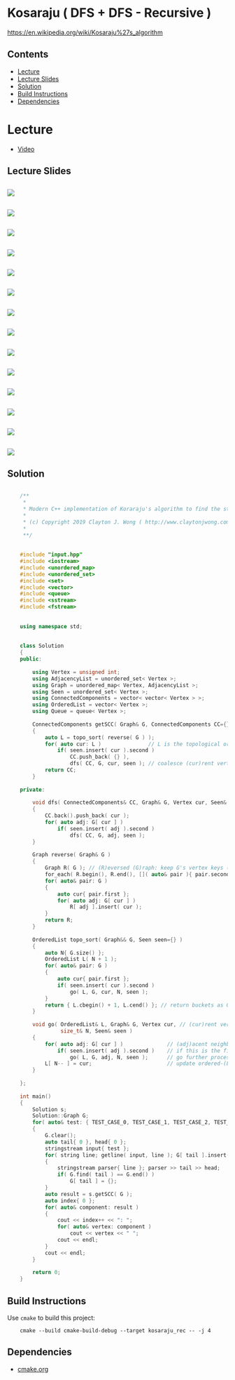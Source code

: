 # Kosaraju ( DFS + DFS - Recursive )
https://en.wikipedia.org/wiki/Kosaraju%27s_algorithm

## Contents
* [Lecture](#lecture)
* [Lecture Slides](#lecture-slides)
* [Solution](#solution)
* [Build Instructions](#build-instructions)
* [Dependencies](#dependencies)

# Lecture
* [Video](https://www.coursera.org/lecture/algorithms-graphs-data-structures/computing-strong-components-the-algorithm-rng2S)

## Lecture Slides
![](https://github.com/claytonjwong/Algorithms-Stanford/blob/master/course2/kosaraju_itr/documentation/scc_01.png)
---
![](https://github.com/claytonjwong/Algorithms-Stanford/blob/master/course2/kosaraju_itr/documentation/scc_02.png)
---
![](https://github.com/claytonjwong/Algorithms-Stanford/blob/master/course2/kosaraju_itr/documentation/scc_03.png)
---
![](https://github.com/claytonjwong/Algorithms-Stanford/blob/master/course2/kosaraju_itr/documentation/scc_04.png)
---
![](https://github.com/claytonjwong/Algorithms-Stanford/blob/master/course2/kosaraju_itr/documentation/scc_05.png)
---
![](https://github.com/claytonjwong/Algorithms-Stanford/blob/master/course2/kosaraju_itr/documentation/scc_06.png)
---
![](https://github.com/claytonjwong/Algorithms-Stanford/blob/master/course2/kosaraju_itr/documentation/scc_07.png)
---
![](https://github.com/claytonjwong/Algorithms-Stanford/blob/master/course2/kosaraju_itr/documentation/scc_08.png)
---
![](https://github.com/claytonjwong/Algorithms-Stanford/blob/master/course2/kosaraju_itr/documentation/scc_09.png)
---
![](https://github.com/claytonjwong/Algorithms-Stanford/blob/master/course2/kosaraju_itr/documentation/scc_10.png)
---
![](https://github.com/claytonjwong/Algorithms-Stanford/blob/master/course2/kosaraju_itr/documentation/scc_11.png)
---
![](https://github.com/claytonjwong/Algorithms-Stanford/blob/master/course2/kosaraju_itr/documentation/scc_12.png)
---
![](https://github.com/claytonjwong/Algorithms-Stanford/blob/master/course2/kosaraju_itr/documentation/scc_13.png)
---
![](https://github.com/claytonjwong/Algorithms-Stanford/blob/master/course2/kosaraju_itr/documentation/scc_14.png)
---

## Solution
```cpp

    /**
     *
     * Modern C++ implementation of Koraraju's algorithm to find the strongly connected components of a directed graph
     *
     * (c) Copyright 2019 Clayton J. Wong ( http://www.claytonjwong.com )
     *
     **/
    
    
    #include "input.hpp"
    #include <iostream>
    #include <unordered_map>
    #include <unordered_set>
    #include <set>
    #include <vector>
    #include <queue>
    #include <sstream>
    #include <fstream>
    
    
    using namespace std;
    
    
    class Solution
    {
    public:
    
        using Vertex = unsigned int;
        using AdjacencyList = unordered_set< Vertex >;
        using Graph = unordered_map< Vertex, AdjacencyList >;
        using Seen = unordered_set< Vertex >;
        using ConnectedComponents = vector< vector< Vertex > >;
        using OrderedList = vector< Vertex >;
        using Queue = queue< Vertex >;
    
        ConnectedComponents getSCC( Graph& G, ConnectedComponents CC={}, Seen seen={} )
        {
            auto L = topo_sort( reverse( G ) );
            for( auto cur: L )               // L is the topological order of (R)eversed (G)raph
                if( seen.insert( cur ).second )
                    CC.push_back( {} ),
                    dfs( CC, G, cur, seen ); // coalesce (cur)rent vertex as new (C)onnected (C)omponent of original (G)raph
            return CC;
        }
    
    private:
    
        void dfs( ConnectedComponents& CC, Graph& G, Vertex cur, Seen& seen )
        {
            CC.back().push_back( cur );
            for( auto adj: G[ cur ] )
                if( seen.insert( adj ).second )
                    dfs( CC, G, adj, seen );
        }
    
        Graph reverse( Graph& G )
        {
            Graph R( G ); // (R)eversed (G)raph: keep G's vertex keys ( pair.first ), but clear G's adjacency lists ( pair.second )
            for_each( R.begin(), R.end(), []( auto& pair ){ pair.second={}; });
            for( auto& pair: G )
            {
                auto cur{ pair.first };
                for( auto adj: G[ cur ] )
                    R[ adj ].insert( cur );
            }
            return R;
        }
    
        OrderedList topo_sort( Graph&& G, Seen seen={} )
        {
            auto N{ G.size() };
            OrderedList L( N + 1 );
            for( auto& pair: G )
            {
                auto cur{ pair.first };
                if( seen.insert( cur ).second )
                    go( L, G, cur, N, seen );
            }
            return { L.cbegin() + 1, L.cend() }; // return buckets as 0-based index of [ 1 : N+1 )
        }
    
        void go( OrderedList& L, Graph& G, Vertex cur, // (cur)rent vertex at the top of the callstack
                 size_t& N, Seen& seen )
        {
            for( auto adj: G[ cur ] )              // (adj)acent neighbor vertices of the (G)raph's (cur)rent vertex
                if( seen.insert( adj ).second )    // if this is the first time the (adj)acent neighbor vertex has been seen
                    go( L, G, adj, N, seen );      // go further process (adj)acent neighbor vertex
            L[ N-- ] = cur;                        // update ordered-(L)ist entries in reverse order as the callstack returns from [ N : 1 ]
        }
    
    };
    
    int main()
    {
        Solution s;
        Solution::Graph G;
        for( auto& test: { TEST_CASE_0, TEST_CASE_1, TEST_CASE_2, TEST_CASE_3, TEST_CASE_4, TEST_CASE_5, TEST_CASE_6, TEST_CASE_7 } )
        {
            G.clear();
            auto tail{ 0 }, head{ 0 };
            stringstream input{ test };
            for( string line; getline( input, line ); G[ tail ].insert( head ) )
            {
                stringstream parser{ line }; parser >> tail >> head;
                if( G.find( tail ) == G.end() )
                    G[ tail ] = {};
            }
            auto result = s.getSCC( G );
            auto index{ 0 };
            for( auto& component: result )
            {
                cout << index++ << ": ";
                for( auto& vertex: component )
                    cout << vertex << " ";
                cout << endl;
            }
            cout << endl;
        }
    
        return 0;
    }

```

## Build Instructions
Use ```cmake``` to build this project:

```
    cmake --build cmake-build-debug --target kosaraju_rec -- -j 4
```

## Dependencies
* [cmake.org](https://cmake.org)

